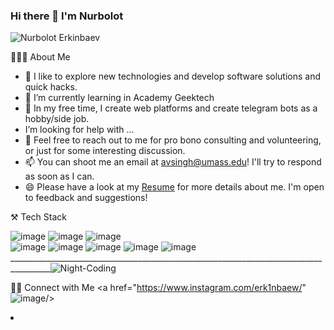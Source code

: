 ### Hi there 👋 I'm Nurbolot


![Nurbolot Erkinbaev](https://user-images.githubusercontent.com/108578199/207243682-11dab3f3-b079-4817-8a75-5279b4273003.png)

👨🏻‍💻  About Me
- 🔭 I like to explore new technologies and develop software solutions and quick hacks.
- 🌱 I’m currently learning in Academy Geektech
- 🤔  In my free time, I create web platforms and create telegram bots as a hobby/side job.
-  I’m looking for help with ...
- 💬 Feel free to reach out to me for pro bono consulting and volunteering, or just for some interesting discussion.
- 📫 You can shoot me an email at avsingh@umass.edu! I'll try to respond as soon as I can.
- 😄 Please have a look at my <a href="https://drive.google.com/file/d/1OXn6lGyzfrYCM4Tf_mR2oI3yKU6R-t43/view?usp=sharing" target="_blank">Resume</a> for more details about me. I'm open to feedback and suggestions!


⚒️ Tech Stack


  ![image](https://img.shields.io/badge/-telegram-blue)   ![image](https://user-images.githubusercontent.com/108578199/207296011-bd25e675-cf99-426c-b70a-c15827ffbea3.png)   ![image](https://user-images.githubusercontent.com/108578199/207249146-11285c44-3a98-4a8c-8ad4-0920e2fe55c4.png)  
![image](https://user-images.githubusercontent.com/108578199/207300428-2ec55d33-da4d-49db-a8d7-0c97bd6e1867.png)  ![image](https://user-images.githubusercontent.com/108578199/207249375-3c0f472c-e871-40da-af20-c51aa51bd2e5.png)
![image](https://user-images.githubusercontent.com/108578199/207250264-6af5d82d-8547-4d90-96e0-dca771d2bd06.png)  ![image](https://user-images.githubusercontent.com/108578199/207298040-98a2e8b9-3ec4-4ba1-aa43-7bf31eb28966.png)   ![image](https://img.shields.io/badge/-aigrambot-informational)
________________________________________________________________________________________![Night-Coding](https://user-images.githubusercontent.com/108578199/207307941-db5ca547-c2b7-4aa1-b121-dbaa56a7e531.gif)
                                                                                              
                                                                                              
🤝🏻  Connect with Me
<a href="https://www.instagram.com/erk1nbaew/" ![image](https://user-images.githubusercontent.com/108578199/207309241-1f502dc7-03a9-4d61-add5-5f8a932de1dc.png)/>
<li><a href="[{{contact.facebook_site}}](https://www.instagram.com/erk1nbaew/)" title="![image](https://user-images.githubusercontent.com/108578199/207309241-1f502dc7-03a9-4d61-add5-5f8a932de1dc.png)"><i class="![image](https://user-images.githubusercontent.com/108578199/207309241-1f502dc7-03a9-4d61-add5-5f8a932de1dc.png)"></i></a></li>
